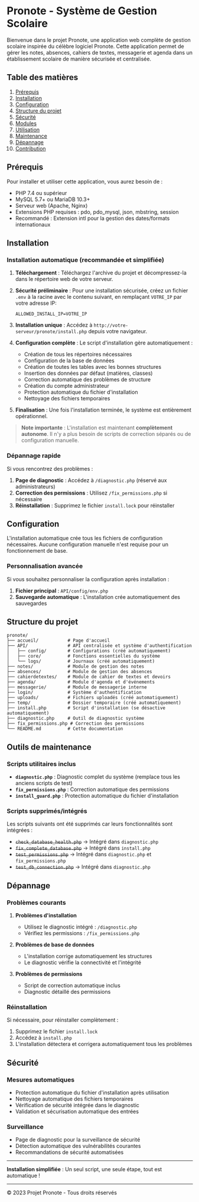# Pronote - Système de Gestion Scolaire

Bienvenue dans le projet Pronote, une application web complète de gestion scolaire inspirée du célèbre logiciel Pronote. Cette application permet de gérer les notes, absences, cahiers de textes, messagerie et agenda dans un établissement scolaire de manière sécurisée et centralisée.

## Table des matières

1. [Prérequis](#prérequis)
2. [Installation](#installation)
3. [Configuration](#configuration)
4. [Structure du projet](#structure-du-projet)
5. [Sécurité](#sécurité)
6. [Modules](#modules)
7. [Utilisation](#utilisation)
8. [Maintenance](#maintenance)
9. [Dépannage](#dépannage)
10. [Contribution](#contribution)

## Prérequis

Pour installer et utiliser cette application, vous aurez besoin de :

- PHP 7.4 ou supérieur
- MySQL 5.7+ ou MariaDB 10.3+
- Serveur web (Apache, Nginx)
- Extensions PHP requises : pdo, pdo_mysql, json, mbstring, session
- Recommandé : Extension intl pour la gestion des dates/formats internationaux

## Installation

### Installation automatique (recommandée et simplifiée)

1. **Téléchargement** : Téléchargez l'archive du projet et décompressez-la dans le répertoire web de votre serveur.

2. **Sécurité préliminaire** : Pour une installation sécurisée, créez un fichier `.env` à la racine avec le contenu suivant, en remplaçant `VOTRE_IP` par votre adresse IP:
   ```
   ALLOWED_INSTALL_IP=VOTRE_IP
   ```

3. **Installation unique** : Accédez à `http://votre-serveur/pronote/install.php` depuis votre navigateur.

4. **Configuration complète** : Le script d'installation gère automatiquement :
   - Création de tous les répertoires nécessaires
   - Configuration de la base de données
   - Création de toutes les tables avec les bonnes structures
   - Insertion des données par défaut (matières, classes)
   - Correction automatique des problèmes de structure
   - Création du compte administrateur
   - Protection automatique du fichier d'installation
   - Nettoyage des fichiers temporaires

5. **Finalisation** : Une fois l'installation terminée, le système est entièrement opérationnel.

> **Note importante** : L'installation est maintenant **complètement autonome**. Il n'y a plus besoin de scripts de correction séparés ou de configuration manuelle.

### Dépannage rapide

Si vous rencontrez des problèmes :

1. **Page de diagnostic** : Accédez à `/diagnostic.php` (réservé aux administrateurs)
2. **Correction des permissions** : Utilisez `/fix_permissions.php` si nécessaire
3. **Réinstallation** : Supprimez le fichier `install.lock` pour réinstaller

## Configuration

L'installation automatique crée tous les fichiers de configuration nécessaires. Aucune configuration manuelle n'est requise pour un fonctionnement de base.

### Personnalisation avancée

Si vous souhaitez personnaliser la configuration après installation :

1. **Fichier principal** : `API/config/env.php`
2. **Sauvegarde automatique** : L'installation crée automatiquement des sauvegardes

## Structure du projet

```
pronote/
├── accueil/           # Page d'accueil
├── API/               # API centralisée et système d'authentification
│   ├── config/        # Configurations (créé automatiquement)
│   ├── core/          # Fonctions essentielles du système
│   └── logs/          # Journaux (créé automatiquement)
├── notes/             # Module de gestion des notes
├── absences/          # Module de gestion des absences
├── cahierdetextes/    # Module de cahier de textes et devoirs
├── agenda/            # Module d'agenda et d'événements
├── messagerie/        # Module de messagerie interne
├── login/             # Système d'authentification
├── uploads/           # Fichiers uploadés (créé automatiquement)
├── temp/              # Dossier temporaire (créé automatiquement)
├── install.php        # Script d'installation (se désactive automatiquement)
├── diagnostic.php     # Outil de diagnostic système
├── fix_permissions.php # Correction des permissions
└── README.md          # Cette documentation
```

## Outils de maintenance

### Scripts utilitaires inclus

- **`diagnostic.php`** : Diagnostic complet du système (remplace tous les anciens scripts de test)
- **`fix_permissions.php`** : Correction automatique des permissions
- **`install_guard.php`** : Protection automatique du fichier d'installation

### Scripts supprimés/intégrés

Les scripts suivants ont été supprimés car leurs fonctionnalités sont intégrées :
- ~~`check_database_health.php`~~ → Intégré dans `diagnostic.php`
- ~~`fix_complete_database.php`~~ → Intégré dans `install.php`
- ~~`test_permissions.php`~~ → Intégré dans `diagnostic.php` et `fix_permissions.php`
- ~~`test_db_connection.php`~~ → Intégré dans `diagnostic.php`

## Dépannage

### Problèmes courants

1. **Problèmes d'installation**
   - Utilisez le diagnostic intégré : `/diagnostic.php`
   - Vérifiez les permissions : `/fix_permissions.php`

2. **Problèmes de base de données**
   - L'installation corrige automatiquement les structures
   - Le diagnostic vérifie la connectivité et l'intégrité

3. **Problèmes de permissions**
   - Script de correction automatique inclus
   - Diagnostic détaillé des permissions

### Réinstallation

Si nécessaire, pour réinstaller complètement :

1. Supprimez le fichier `install.lock`
2. Accédez à `install.php`
3. L'installation détectera et corrigera automatiquement tous les problèmes

## Sécurité

### Mesures automatiques

- Protection automatique du fichier d'installation après utilisation
- Nettoyage automatique des fichiers temporaires
- Vérification de sécurité intégrée dans le diagnostic
- Validation et sécurisation automatique des entrées

### Surveillance

- Page de diagnostic pour la surveillance de sécurité
- Détection automatique des vulnérabilités courantes
- Recommandations de sécurité automatisées

---

**Installation simplifiée** : Un seul script, une seule étape, tout est automatique !

---

© 2023 Projet Pronote - Tous droits réservés